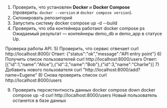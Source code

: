 1) Проверить, что установлен **Docker** и **Docker Compose**  
(проверить: `docker --version` и `docker compose version`).
2) Склонировать репозиторий
3) Запустить систему 
docker compose up -d --build
4) Проверить, что оба контейнера работают
docker compose ps
Ожидаемый результат — контейнеры demo_db и demo_app в статусе Up.

Проверка работы API.
5) Проверить, что сервис отвечает
curl http://localhost:8000/
Ответ: {"status":"ok","message":"API entry point"}
6) Получить список пользователей
curl http://localhost:8000/users
Ответ: [{"id":1,"name":"Alice"},{"id":2,"name":"Bob"},{"id":3,"name":"Charlie"}]
7) Добавить нового пользователя
curl "http://localhost:8000/add?name=Eugene"
8) Снова проверить список
curl http://localhost:8000/users

9) Проверить персистентность данных
docker compose down
docker compose up -d
curl http://localhost:8000/users
Новый пользователь останется в базе данных


